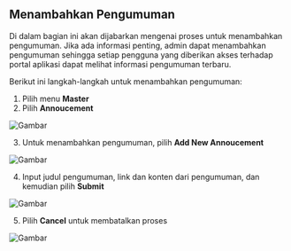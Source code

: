 ## **Menambahkan Pengumuman**

Di dalam bagian ini akan dijabarkan mengenai proses untuk menambahkan pengumuman. Jika ada informasi penting, 
admin dapat menambahkan pengumuman sehingga setiap pengguna yang diberikan akses terhadap portal aplikasi dapat 
melihat informasi pengumuman terbaru.

Berikut ini langkah-langkah untuk menambahkan pengumuman:

1. Pilih menu **Master**
2. Pilih **Annoucement**

![Gambar](_screenshot/.png/?sanitize=true)

3. Untuk menambahkan pengumuman, pilih **Add New Annoucement**

![Gambar](_screenshot/.png/?sanitize=true)

4. Input judul pengumuman, link dan konten dari pengumuman, dan kemudian pilih **Submit**

![Gambar](_screenshot/.png/?sanitize=true)

5. Pilih **Cancel** untuk membatalkan proses

![Gambar](_screenshot/.png/?sanitize=true)